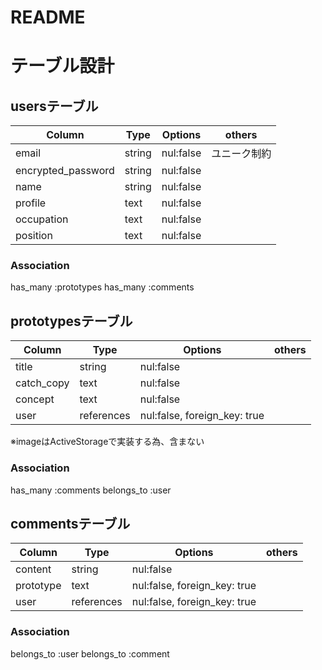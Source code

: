 # README


# テーブル設計

## usersテーブル

| Column             |  Type      |  Options  |  others    |
|--------------------|------------|-----------|------------|
| email              | string     | nul:false | ユニーク制約 |
| encrypted_password | string     | nul:false |            |
| name               | string     | nul:false |            |
| profile            | text       | nul:false |            |
| occupation         | text       | nul:false |            |
| position           | text       | nul:false |            |

### Association

has_many :prototypes
has_many :comments


## prototypesテーブル

| Column             |  Type      |  Options                     |  others    |
|--------------------|------------|------------------------------|------------|
| title              | string     | nul:false                    |            |
| catch_copy         | text       | nul:false                    |            |
| concept            | text       | nul:false                    |            |
| user               | references | nul:false, foreign_key: true |            |

※imageはActiveStorageで実装する為、含まない

### Association

has_many :comments
belongs_to :user


## commentsテーブル

| Column             |  Type      |  Options                     |  others    |
|--------------------|------------|------------------------------|------------|
| content            | string     | nul:false                    |            |
| prototype          | text       | nul:false, foreign_key: true |            |
| user               | references | nul:false, foreign_key: true |            |

### Association

belongs_to :user
belongs_to :comment

